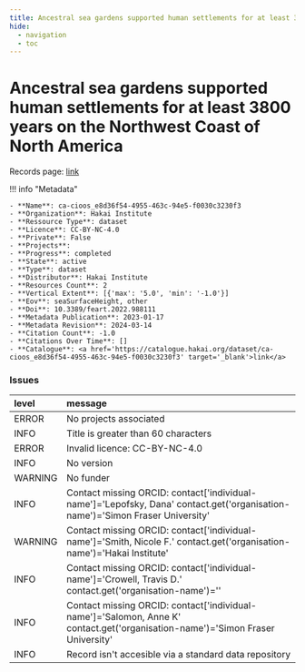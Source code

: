 ```yaml
---
title: Ancestral sea gardens supported human settlements for at least 3800 years on the Northwest Coast of North America
hide:
  - navigation
  - toc
---
```


# Ancestral sea gardens supported human settlements for at least 3800 years on the Northwest Coast of North America

Records page: <a href='https://catalogue.hakai.org/dataset/ca-cioos_e8d36f54-4955-463c-94e5-f0030c3230f3' target='_blank'>link</a>

<div id='map'></div>

!!! info "Metadata"
    
    - **Name**: ca-cioos_e8d36f54-4955-463c-94e5-f0030c3230f3 
    - **Organization**: Hakai Institute 
    - **Ressource Type**: dataset 
    - **Licence**: CC-BY-NC-4.0 
    - **Private**: False 
    - **Projects**:  
    - **Progress**: completed 
    - **State**: active 
    - **Type**: dataset 
    - **Distributor**: Hakai Institute 
    - **Resources Count**: 2 
    - **Vertical Extent**: [{'max': '5.0', 'min': '-1.0'}] 
    - **Eov**: seaSurfaceHeight, other 
    - **Doi**: 10.3389/feart.2022.988111 
    - **Metadata Publication**: 2023-01-17 
    - **Metadata Revision**: 2024-03-14 
    - **Citation Count**: -1.0 
    - **Citations Over Time**: [] 
    - **Catalogue**: <a href='https://catalogue.hakai.org/dataset/ca-cioos_e8d36f54-4955-463c-94e5-f0030c3230f3' target='_blank'>link</a> 

### Issues

| level   | message                                                                                                                        |
|:--------|:-------------------------------------------------------------------------------------------------------------------------------|
| ERROR   | No projects associated                                                                                                         |
| INFO    | Title is greater than 60 characters                                                                                            |
| ERROR   | Invalid licence: CC-BY-NC-4.0                                                                                                  |
| INFO    | No version                                                                                                                     |
| WARNING | No funder                                                                                                                      |
| INFO    | Contact missing ORCID: contact['individual-name']='Lepofsky, Dana' contact.get('organisation-name')='Simon Fraser University'  |
| WARNING | Contact missing ORCID: contact['individual-name']='Smith, Nicole F.' contact.get('organisation-name')='Hakai Institute'        |
| INFO    | Contact missing ORCID: contact['individual-name']='Crowell, Travis D.' contact.get('organisation-name')=''                     |
| INFO    | Contact missing ORCID: contact['individual-name']='Salomon, Anne K' contact.get('organisation-name')='Simon Fraser University' |
| INFO    | Record isn't accesible via a standard data repository                                                                          |

<script>
   document.addEventListener("DOMContentLoaded", function() {
    var map = L.map('map').setView([51.505, -125.09], 5);
    L.tileLayer('https://tile.openstreetmap.org/{z}/{x}/{y}.png', {
        maxZoom: 19,
        attribution: '&copy; <a href="http://www.openstreetmap.org/copyright">OpenStreetMap</a>'
    }).addTo(map);
    var geojsonFeature = {
        "type": "Feature",
        "properties": {
            "name" : "Ancestral sea gardens supported human settlements for at least 3800 years on the Northwest Coast of North America"
        },
        "geometry": {'type': 'Polygon', 'coordinates': [[[-125.4, 50.21], [-125.2, 50.21], [-125.2, 50.3], [-125.4, 50.3], [-125.4, 50.21]]]}
    }
    L.geoJSON(geojsonFeature).addTo(map);
   })
</script>